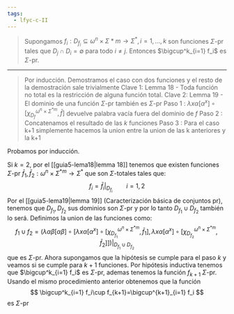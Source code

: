 ```yaml
---
tags:
  - lfyc-c-II
---
```

> Supongamos $f_i:D_{f_i}\subseteq\omega^n\times\Sigma^{}*m\to\Sigma^*, i=1,\dots,k$ son funciones $\Sigma$-pr tales que $D_j\cap D_i=\emptyset$ para todo $i\neq j$. Entonces $\bigcup^k_{i=1} f_i$ es $\Sigma$-pr.

---
> Por inducción. Demostramos el caso con dos funciones y el resto de la demostración sale trivialmente
> Clave 1: Lemma 18 - Toda función no total es la restricción de alguna función total.
> Clave 2: Lemma 19 - El dominio de una función $\Sigma$-pr también es $\Sigma$-pr
> Paso 1 : $\lambda x\alpha \left[ \alpha^x\right]\circ\left[\chi^{\omega^n\times\Sigma^{*m}}_{D_{f}}, \bar f\right]$ devuelve palabra vacía fuera del dominio de $f$
> Paso 2 : Concatenamos el resultado de las $k$ funciones
> Paso 3 : Para el caso k+1 simplemente hacemos la union entre la union de las k anteriores y la k+1

Probamos por inducción.

Si $k=2$, por el [[guia5-lema18|lemma 18]] tenemos que existen funciones $\Sigma$-pr $\bar f_1,\bar f_2:\omega^n\times\Sigma^{*m}\to\Sigma^*$ que son $\Sigma$-totales tales que:
$$
f_i=\bar f_i|_{D_{f_i}}\qquad i=1,2
$$
Por el [[guia5-lema19|lemma 19]] (Caracterización básica de conjuntos pr), tenemos que $D_{f_1},D_{f_2}$ sus dominios son $\Sigma$-pr y por lo tanto $D_{f_1}\cup D_{f_2}$ también lo será.
Definimos la union de las funciones como:
$$
\left.
f_1\cup f_2=\left( 
\lambda \alpha\beta \left[ \alpha\beta \right] \circ 
\left[
	\lambda x\alpha \left[ \alpha^x \right]\circ
	\left[
		\chi^{\omega^n\times\Sigma^{*m}}_{D_{f_1}}, \bar f_1
	\right]
	,
	\lambda x\alpha \left[ \alpha^x \right]\circ
	\left[
		\chi^{\omega^n\times\Sigma^{*m}}_{D_{f_2}}, \bar f_2
	\right]
\right]
\right)
\right|_{D_{f_1}\cup D_{f_2}}$$
que es $\Sigma$-pr.
Ahora supongamos que la hipótesis se cumple para el paso $k$ y veamos si se cumple para $k+1$ funciones.
Por hipótesis inductiva tenemos que $\bigcup^k_{i=1} f_i$ es $\Sigma$-pr, ademas tenemos la función $f_{k+1}$ $\Sigma$-pr.
Usando el mismo procedimiento anterior obtenemos que la función
$$
\bigcup^k_{i=1} f_i\cup f_{k+1}=\bigcup^{k+1}_{i=1} f_i
$$
es $\Sigma$-pr
$$\tag*{$\blacksquare$}$$
